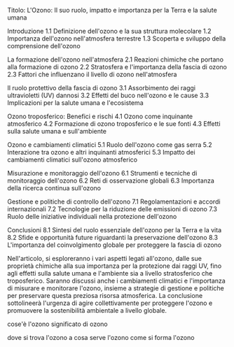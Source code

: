 Titolo: L'Ozono: Il suo ruolo, impatto e importanza per la Terra e la salute umana

Introduzione
1.1 Definizione dell'ozono e la sua struttura molecolare
1.2 Importanza dell'ozono nell'atmosfera terrestre
1.3 Scoperta e sviluppo della comprensione dell'ozono

La formazione dell'ozono nell'atmosfera
2.1 Reazioni chimiche che portano alla formazione di ozono
2.2 Stratosfera e l'importanza della fascia di ozono
2.3 Fattori che influenzano il livello di ozono nell'atmosfera

Il ruolo protettivo della fascia di ozono
3.1 Assorbimento dei raggi ultravioletti (UV) dannosi
3.2 Effetti del buco nell'ozono e le cause
3.3 Implicazioni per la salute umana e l'ecosistema

Ozono troposferico: Benefici e rischi
4.1 Ozono come inquinante atmosferico
4.2 Formazione di ozono troposferico e le sue fonti
4.3 Effetti sulla salute umana e sull'ambiente

Ozono e cambiamenti climatici
5.1 Ruolo dell'ozono come gas serra
5.2 Interazione tra ozono e altri inquinanti atmosferici
5.3 Impatto dei cambiamenti climatici sull'ozono atmosferico

Misurazione e monitoraggio dell'ozono
6.1 Strumenti e tecniche di monitoraggio dell'ozono
6.2 Reti di osservazione globali
6.3 Importanza della ricerca continua sull'ozono

Gestione e politiche di controllo dell'ozono
7.1 Regolamentazioni e accordi internazionali
7.2 Tecnologie per la riduzione delle emissioni di ozono
7.3 Ruolo delle iniziative individuali nella protezione dell'ozono

Conclusioni
8.1 Sintesi del ruolo essenziale dell'ozono per la Terra e la vita
8.2 Sfide e opportunità future riguardanti la preservazione dell'ozono
8.3 L'importanza del coinvolgimento globale per proteggere la fascia di ozono

Nell'articolo, si esploreranno i vari aspetti legati all'ozono, dalle sue proprietà chimiche alla sua importanza per la protezione dai raggi UV, fino agli effetti sulla salute umana e l'ambiente sia a livello stratosferico che troposferico. Saranno discussi anche i cambiamenti climatici e l'importanza di misurare e monitorare l'ozono, insieme a strategie di gestione e politiche per preservare questa preziosa risorsa atmosferica. La conclusione sottolineerà l'urgenza di agire collettivamente per proteggere l'ozono e promuovere la sostenibilità ambientale a livello globale.



cose'è l'ozono
significato di ozono

dove si trova l'ozono
a cosa serve l'ozono
come si forma l'ozono